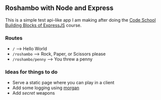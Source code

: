 ## Roshambo with Node and Express
This is a simple test api-like app I am making after doing the [Code School Building Blocks of ExpressJS](http://campus.codeschool.com/courses/building-blocks-of-express-js) course.

### Routes
* `/` --> Hello World
* `/roshambo` --> Rock, Paper, or Scissors please 
* `/roshambo/penny` --> You threw a penny

### Ideas for things to do
* Serve a static page where you can play in a client
* Add some logging using [morgan](https://github.com/expressjs/morgan)
* Add _secret_ weapons

